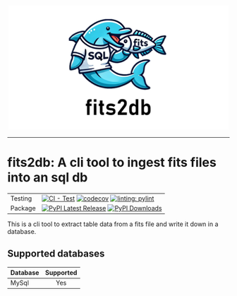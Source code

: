 <p align="center">
    <img src="docs/layout/images/fits_logo.png" alt="fits2db" width="500"/>
</p>

-----------------

# fits2db: A cli tool to ingest fits files into an sql db
| | |
| --- | --- |
| Testing | [![CI - Test](https://img.shields.io/github/actions/workflow/status/pmodwrc/fits2db/unit_test.yml?branch=main)](https://github.com/pandas-dev/pandas/actions/workflows/unit-tests.yml) [![codecov](https://codecov.io/github/pmodwrc/fits2db/graph/badge.svg?token=92UPKXEOIH)](https://codecov.io/github/pmodwrc/fits2db) [![linting: pylint](https://img.shields.io/badge/linting-pylint-yellowgreen)](https://github.com/pylint-dev/pylint)|
| Package | [![PyPI Latest Release](https://img.shields.io/pypi/v/fits2db.svg)](https://pypi.org/project/fits2db/) [![PyPI Downloads](https://img.shields.io/pypi/dm/fits2db.svg?label=PyPI%20downloads)](https://pypi.org/project/fits2db/) |


This is a cli tool to extract table data from a fits file and write it down in a database.

## Supported databases

| Database   |      Supported      |
|----------|:-------------:|
| MySql|  Yes |

